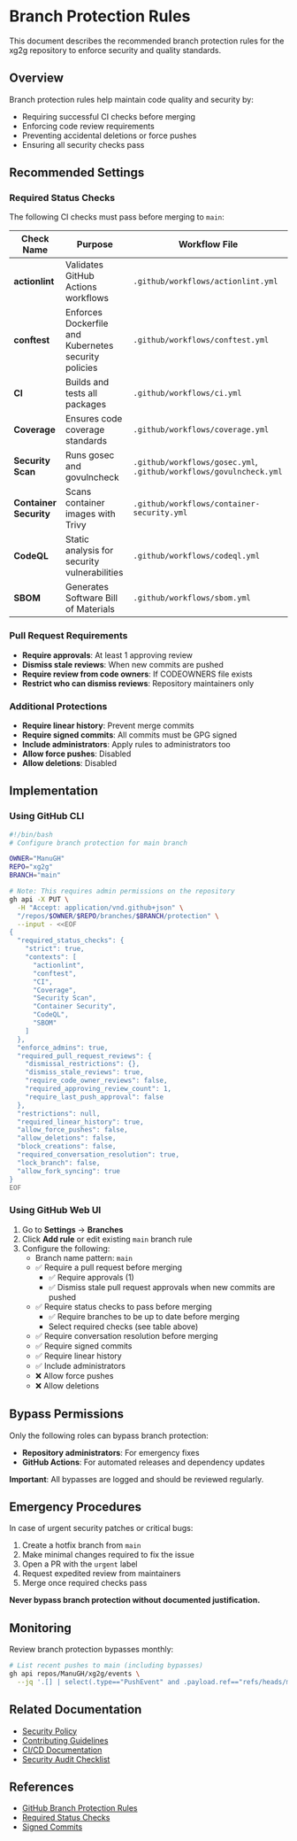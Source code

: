 # Branch Protection Rules

This document describes the recommended branch protection rules for the xg2g repository to enforce security and quality standards.

## Overview

Branch protection rules help maintain code quality and security by:
- Requiring successful CI checks before merging
- Enforcing code review requirements
- Preventing accidental deletions or force pushes
- Ensuring all security checks pass

## Recommended Settings

### Required Status Checks

The following CI checks must pass before merging to `main`:

| Check Name | Purpose | Workflow File |
|------------|---------|---------------|
| **actionlint** | Validates GitHub Actions workflows | `.github/workflows/actionlint.yml` |
| **conftest** | Enforces Dockerfile and Kubernetes security policies | `.github/workflows/conftest.yml` |
| **CI** | Builds and tests all packages | `.github/workflows/ci.yml` |
| **Coverage** | Ensures code coverage standards | `.github/workflows/coverage.yml` |
| **Security Scan** | Runs gosec and govulncheck | `.github/workflows/gosec.yml`, `.github/workflows/govulncheck.yml` |
| **Container Security** | Scans container images with Trivy | `.github/workflows/container-security.yml` |
| **CodeQL** | Static analysis for security vulnerabilities | `.github/workflows/codeql.yml` |
| **SBOM** | Generates Software Bill of Materials | `.github/workflows/sbom.yml` |

### Pull Request Requirements

- **Require approvals**: At least 1 approving review
- **Dismiss stale reviews**: When new commits are pushed
- **Require review from code owners**: If CODEOWNERS file exists
- **Restrict who can dismiss reviews**: Repository maintainers only

### Additional Protections

- **Require linear history**: Prevent merge commits
- **Require signed commits**: All commits must be GPG signed
- **Include administrators**: Apply rules to administrators too
- **Allow force pushes**: Disabled
- **Allow deletions**: Disabled

## Implementation

### Using GitHub CLI

```bash
#!/bin/bash
# Configure branch protection for main branch

OWNER="ManuGH"
REPO="xg2g"
BRANCH="main"

# Note: This requires admin permissions on the repository
gh api -X PUT \
  -H "Accept: application/vnd.github+json" \
  "/repos/$OWNER/$REPO/branches/$BRANCH/protection" \
  --input - <<EOF
{
  "required_status_checks": {
    "strict": true,
    "contexts": [
      "actionlint",
      "conftest",
      "CI",
      "Coverage",
      "Security Scan",
      "Container Security",
      "CodeQL",
      "SBOM"
    ]
  },
  "enforce_admins": true,
  "required_pull_request_reviews": {
    "dismissal_restrictions": {},
    "dismiss_stale_reviews": true,
    "require_code_owner_reviews": false,
    "required_approving_review_count": 1,
    "require_last_push_approval": false
  },
  "restrictions": null,
  "required_linear_history": true,
  "allow_force_pushes": false,
  "allow_deletions": false,
  "block_creations": false,
  "required_conversation_resolution": true,
  "lock_branch": false,
  "allow_fork_syncing": true
}
EOF
```

### Using GitHub Web UI

1. Go to **Settings** → **Branches**
2. Click **Add rule** or edit existing `main` branch rule
3. Configure the following:
   - Branch name pattern: `main`
   - ✅ Require a pull request before merging
     - ✅ Require approvals (1)
     - ✅ Dismiss stale pull request approvals when new commits are pushed
   - ✅ Require status checks to pass before merging
     - ✅ Require branches to be up to date before merging
     - Select required checks (see table above)
   - ✅ Require conversation resolution before merging
   - ✅ Require signed commits
   - ✅ Require linear history
   - ✅ Include administrators
   - ❌ Allow force pushes
   - ❌ Allow deletions

## Bypass Permissions

Only the following roles can bypass branch protection:

- **Repository administrators**: For emergency fixes
- **GitHub Actions**: For automated releases and dependency updates

**Important**: All bypasses are logged and should be reviewed regularly.

## Emergency Procedures

In case of urgent security patches or critical bugs:

1. Create a hotfix branch from `main`
2. Make minimal changes required to fix the issue
3. Open a PR with the `urgent` label
4. Request expedited review from maintainers
5. Merge once required checks pass

**Never bypass branch protection without documented justification.**

## Monitoring

Review branch protection bypasses monthly:

```bash
# List recent pushes to main (including bypasses)
gh api repos/ManuGH/xg2g/events \
  --jq '.[] | select(.type=="PushEvent" and .payload.ref=="refs/heads/main") | {created_at, actor: .actor.login, commits: .payload.commits[].message}'
```

## Related Documentation

- [Security Policy](SECURITY.md)
- [Contributing Guidelines](../CONTRIBUTING.md)
- [CI/CD Documentation](../ci-cd.md)
- [Security Audit Checklist](../SECURITY_AUDIT_CHECKLIST.md)

## References

- [GitHub Branch Protection Rules](https://docs.github.com/en/repositories/configuring-branches-and-merges-in-your-repository/managing-protected-branches/about-protected-branches)
- [Required Status Checks](https://docs.github.com/en/repositories/configuring-branches-and-merges-in-your-repository/managing-protected-branches/about-protected-branches#require-status-checks-before-merging)
- [Signed Commits](https://docs.github.com/en/authentication/managing-commit-signature-verification/about-commit-signature-verification)
